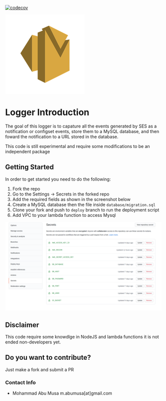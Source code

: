 [![codecov](https://codecov.io/gh/mabumusa1/SES-Events-Logger/branch/dev/graph/badge.svg?token=6XT348R2V1)](https://codecov.io/gh/mabumusa1/SES-Events-Logger)

![Logger](.github/seslogo.png "SES Logger")

Logger Introduction
===========
The goal of this logger is to capature all the events generated by SES as a notification or configset events, store them to a MySQL database, and then foward the notification to a URL stored in the database.

This code is still experimental and require some modifications to be an independent package

## Getting Started
In order to get started you need to do the following: 

1. Fork the repo
2. Go to the Settings -> Secrets in the forked repo
3. Add the required fields as shown in the screenshot below
4. Create a MySQL database then the file inside `database/migration.sql`
5. Clone your fork and push to `deploy` branch to run the deployment script
6. Add VPC to your lambda function to access Mysql

![Github Secrets](.github/secrets.png "Github Secrets")


## Disclaimer
This code require some knowdlge in NodeJS and lambda functions it is not ended non-developers yet.

## Do you want to contribute?
Just make a fork and submit a PR


### Contact Info
* Mohammad Abu Musa <a mailto:="m.abumusa@gmail.com">m.abumusa[at]gmail.com</a>